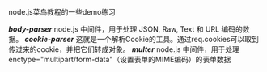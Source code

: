 node.js菜鸟教程的一些demo练习

***body-parser*** 
  node.js 中间件，用于处理 JSON, Raw, Text 和 URL 编码的数据。
***cookie-parser*** 
  这就是一个解析Cookie的工具。通过req.cookies可以取到传过来的cookie，并把它们转成对象。
***multer*** 
  node.js 中间件，用于处理 enctype="multipart/form-data"（设置表单的MIME编码）的表单数据